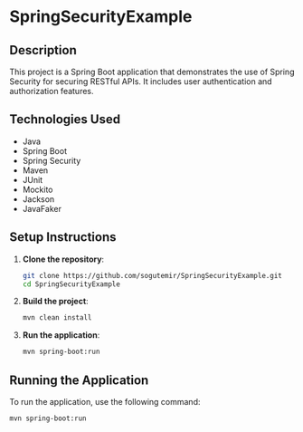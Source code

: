 # SpringSecurityExample

## Description
This project is a Spring Boot application that demonstrates the use of Spring Security for securing RESTful APIs. It includes user authentication and authorization features.

## Technologies Used
- Java
- Spring Boot
- Spring Security
- Maven
- JUnit
- Mockito
- Jackson
- JavaFaker

## Setup Instructions
1. **Clone the repository**:
    ```bash
    git clone https://github.com/sogutemir/SpringSecurityExample.git
    cd SpringSecurityExample
    ```

2. **Build the project**:
    ```bash
    mvn clean install
    ```

3. **Run the application**:
    ```bash
    mvn spring-boot:run
    ```

## Running the Application
To run the application, use the following command:
```bash
mvn spring-boot:run